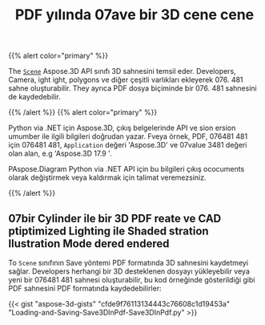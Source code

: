 ﻿---
title: PDF yılında 07ave bir 3D cene cene
type: docs
weight: 60
url: /tr/python-net/save-a-3d-scene-in-the-pdf/
description: To Aspose.3D API cene cene sınıfı 3D sahnesini temsil eder. Developers, Camera, ight ight, polygons ve diğer çeşitli varlıkları ekleyerek 3D sahne oluşturabilir. They ayrıca 076. 481 dosya biçiminde bir 076. 481 sahnesini de kaydedebilir.
---
{{% alert color="primary" %}} 

The [`Scene`](https://reference.aspose.com/3d/net/aspose.threed/scene) Aspose.3D API sınıfı 3D sahnesini temsil eder. Developers, Camera, ight ight, polygons ve diğer çeşitli varlıkları ekleyerek 076. 481 sahne oluşturabilir. They ayrıca PDF dosya biçiminde bir 076. 481 sahnesini de kaydedebilir.

{{% /alert %}} {{% alert color="primary" %}} 

Python via .NET için Aspose.3D, çıkış belgelerinde API ve sion ersion umumber ile ilgili bilgileri doğrudan yazar. Fveya örnek, PDF, 076481 481 için 076481 481, `Application` değeri 'Aspose.3D' ve 07value 3481 değeri olan alan, e.g 'Aspose.3D 17.9 '.

PAspose.Diagram Python via .NET API için bu bilgileri çıkış ococuments olarak değiştirmek veya kaldırmak için talimat veremezsiniz.

{{% /alert %}} 
## **07bir Cylinder ile bir 3D PDF reate ve CAD ptiptimized Lighting ile Shaded stration llustration Mode dered endered**
To `Scene` sınıfının Save yöntemi PDF formatında 3D sahnesini kaydetmeyi sağlar. Developers herhangi bir 3D desteklenen dosyayı yükleyebilir veya yeni bir 076481 481 sahnesi oluşturabilir, bu kod örneğinde gösterildiği gibi PDF sahnesini PDF formatında kaydedebilirler:

{{< gist "aspose-3d-gists" "cfde9f76113134443c76608c1d19453a" "Loading-and-Saving-Save3DInPdf-Save3DInPdf.py" >}}
